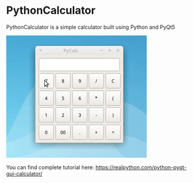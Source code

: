 # PythonCalculator
PythonCalculator is a simple calculator built using Python and PyQt5

![alt text](pycalc.gif)

You can find complete tutorial here: https://realpython.com/python-pyqt-gui-calculator/
